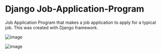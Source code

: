 # Django Job-Application-Program
Job Application Program that makes a job application to apply for a typical job. This was created with Django framework.



![image](https://github.com/cmorris2945/Job-Application-Program/assets/30676606/a016a42a-48b9-43cf-a4a4-7561d5a832f4)



![image](https://github.com/cmorris2945/Job-Application-Program/assets/30676606/6b714450-23a3-48eb-857b-90f4afc8c96a)










